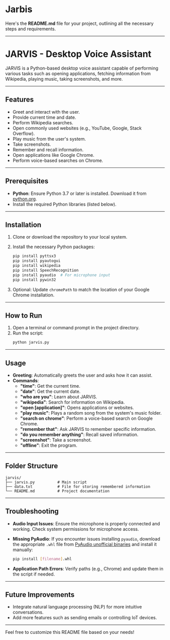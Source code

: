 # Jarbis
Here's the **README.md** file for your project, outlining all the necessary steps and requirements.

---

# JARVIS - Desktop Voice Assistant

JARVIS is a Python-based desktop voice assistant capable of performing various tasks such as opening applications, fetching information from Wikipedia, playing music, taking screenshots, and more.

---

## **Features**
- Greet and interact with the user.
- Provide current time and date.
- Perform Wikipedia searches.
- Open commonly used websites (e.g., YouTube, Google, Stack Overflow).
- Play music from the user's system.
- Take screenshots.
- Remember and recall information.
- Open applications like Google Chrome.
- Perform voice-based searches on Chrome.

---

## **Prerequisites**
- **Python**: Ensure Python 3.7 or later is installed. Download it from [python.org](https://www.python.org/).
- Install the required Python libraries (listed below).

---

## **Installation**
1. Clone or download the repository to your local system.

2. Install the necessary Python packages:
   ```bash
   pip install pyttsx3
   pip install pyautogui
   pip install wikipedia
   pip install SpeechRecognition
   pip install pyaudio  # For microphone input
   pip install pywin32
   ```

3. Optional: Update `chromePath` to match the location of your Google Chrome installation.

---

## **How to Run**
1. Open a terminal or command prompt in the project directory.
2. Run the script:
   ```bash
   python jarvis.py
   ```

---

## **Usage**
- **Greeting**: Automatically greets the user and asks how it can assist.
- **Commands**:
  - **"time"**: Get the current time.
  - **"date"**: Get the current date.
  - **"who are you"**: Learn about JARVIS.
  - **"wikipedia"**: Search for information on Wikipedia.
  - **"open [application]"**: Opens applications or websites.
  - **"play music"**: Plays a random song from the system's music folder.
  - **"search on chrome"**: Perform a voice-based search on Google Chrome.
  - **"remember that"**: Ask JARVIS to remember specific information.
  - **"do you remember anything"**: Recall saved information.
  - **"screenshot"**: Take a screenshot.
  - **"offline"**: Exit the program.

---

## **Folder Structure**
```
jarvis/
├── jarvis.py          # Main script
├── data.txt           # File for storing remembered information
└── README.md          # Project documentation
```

---

## **Troubleshooting**
- **Audio Input Issues**:
  Ensure the microphone is properly connected and working. Check system permissions for microphone access.
  
- **Missing PyAudio**:
  If you encounter issues installing `pyaudio`, download the appropriate `.whl` file from [PyAudio unofficial binaries](https://www.lfd.uci.edu/~gohlke/pythonlibs/#pyaudio) and install it manually:
  ```bash
  pip install [filename].whl
  ```

- **Application Path Errors**:
  Verify paths (e.g., Chrome) and update them in the script if needed.

---

## **Future Improvements**
- Integrate natural language processing (NLP) for more intuitive conversations.
- Add more features such as sending emails or controlling IoT devices.

---

Feel free to customize this README file based on your needs!
